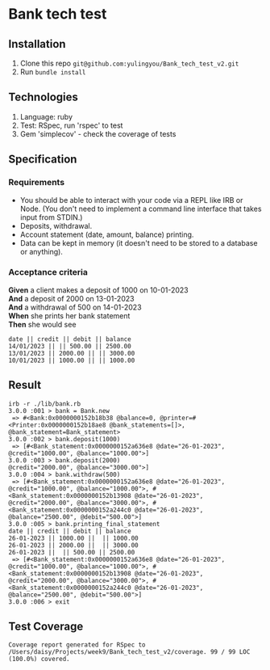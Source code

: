 # Bank tech test



## Installation
1. Clone this repo ```git@github.com:yulingyou/Bank_tech_test_v2.git```
2. Run ```bundle install```

## Technologies
1. Language: ruby
2. Test: RSpec, run 'rspec' to test
3. Gem 'simplecov' - check the coverage of tests

## Specification
### Requirements
- You should be able to interact with your code via a REPL like IRB or Node. (You don't need to implement a command line interface that takes input from STDIN.)
- Deposits, withdrawal.
- Account statement (date, amount, balance) printing.
- Data can be kept in memory (it doesn't need to be stored to a database or anything).


### Acceptance criteria

**Given** a client makes a deposit of 1000 on 10-01-2023  
**And** a deposit of 2000 on 13-01-2023  
**And** a withdrawal of 500 on 14-01-2023  
**When** she prints her bank statement  
**Then** she would see

```
date || credit || debit || balance
14/01/2023 || || 500.00 || 2500.00
13/01/2023 || 2000.00 || || 3000.00
10/01/2023 || 1000.00 || || 1000.00
```

## Result

```
irb -r ./lib/bank.rb
3.0.0 :001 > bank = Bank.new
 => #<Bank:0x0000000152b18b38 @balance=0, @printer=#<Printer:0x0000000152b18ae8 @bank_statements=[]>, @bank_statement=Bank_statement> 
3.0.0 :002 > bank.deposit(1000)
 => [#<Bank_statement:0x0000000152a636e8 @date="26-01-2023", @credit="1000.00", @balance="1000.00">] 
3.0.0 :003 > bank.deposit(2000)                                 @credit="2000.00", @balance="3000.00">] 
3.0.0 :004 > bank.withdraw(500)
 => [#<Bank_statement:0x0000000152a636e8 @date="26-01-2023", @credit="1000.00", @balance="1000.00">, #<Bank_statement:0x0000000152b13908 @date="26-01-2023", @credit="2000.00", @balance="3000.00">, #<Bank_statement:0x0000000152a244c0 @date="26-01-2023", @balance="2500.00", @debit="500.00">] 
3.0.0 :005 > bank.printing_final_statement
date || credit || debit || balance 
26-01-2023 || 1000.00 ||  || 1000.00
26-01-2023 || 2000.00 ||  || 3000.00
26-01-2023 ||  || 500.00 || 2500.00
 => [#<Bank_statement:0x0000000152a636e8 @date="26-01-2023", @credit="1000.00", @balance="1000.00">, #<Bank_statement:0x0000000152b13908 @date="26-01-2023", @credit="2000.00", @balance="3000.00">, #<Bank_statement:0x0000000152a244c0 @date="26-01-2023", @balance="2500.00", @debit="500.00">] 
3.0.0 :006 > exit
```

## Test Coverage
```
Coverage report generated for RSpec to /Users/daisy/Projects/week9/Bank_tech_test_v2/coverage. 99 / 99 LOC (100.0%) covered.
```